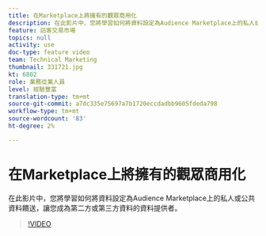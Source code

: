 ```yaml
---
title: 在Marketplace上將擁有的觀眾商用化
description: 在此影片中，您將學習如何將資料設定為Audience Marketplace上的私人或公共資料饋送，讓您成為第二方或第三方資料的資料提供者。
feature: 訪客交易市場
topics: null
activity: use
doc-type: feature video
team: Technical Marketing
thumbnail: 331721.jpg
kt: 6802
role: 業務從業人員
level: 經驗豐富
translation-type: tm+mt
source-git-commit: a7dc335e75697a7b1720eccdadbb9605fdeda798
workflow-type: tm+mt
source-wordcount: '83'
ht-degree: 2%

---
```



# 在Marketplace上將擁有的觀眾商用化

在此影片中，您將學習如何將資料設定為Audience Marketplace上的私人或公共資料饋送，讓您成為第二方或第三方資料的資料提供者。

>[!VIDEO](https://video.tv.adobe.com/v/331721/?quality=12&learn=on)
